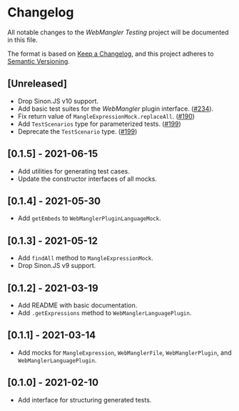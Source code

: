 # Changelog

All notable changes to the _WebMangler Testing_ project will be documented in
this file.

The format is based on [Keep a Changelog], and this project adheres to [Semantic
Versioning].

## [Unreleased]

- Drop Sinon.JS v10 support.
- Add basic test suites for the _WebMangler_ plugin interface. ([#234]).
- Fix return value of `MangleExpressionMock.replaceAll`. ([#190])
- Add `TestScenarios` type for parameterized tests. ([#199])
- Deprecate the `TestScenario` type. ([#199])

## [0.1.5] - 2021-06-15

- Add utilities for generating test cases.
- Update the constructor interfaces of all mocks.

## [0.1.4] - 2021-05-30

- Add `getEmbeds` to `WebManglerPluginLanguageMock`.

## [0.1.3] - 2021-05-12

- Add `findAll` method to `MangleExpressionMock`.
- Drop Sinon.JS v9 support.

## [0.1.2] - 2021-03-19

- Add README with basic documentation.
- Add `.getExpressions` method to `WebManglerLanguagePlugin`.

## [0.1.1] - 2021-03-14

- Add mocks for `MangleExpression`, `WebManglerFile`, `WebManglerPlugin`, and
  `WebManglerLanguagePlugin`.

## [0.1.0] - 2021-02-10

- Add interface for structuring generated tests.

[#190]: https://github.com/ericcornelissen/webmangler/pull/190
[#199]: https://github.com/ericcornelissen/webmangler/pull/199
[#234]: https://github.com/ericcornelissen/webmangler/pull/234
[keep a changelog]: https://keepachangelog.com/en/1.0.0/ "Keep a CHANGELOG"
[semantic versioning]: https://semver.org/spec/v2.0.0.html "Semantic versioning"
